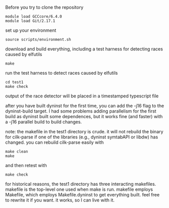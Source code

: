 Before you try to clone the repository

	module load GCCcore/6.4.0
	module load Git/2.17.1

set up your environment

	source scripts/environment.sh

download and build everything, including a test harness for detecting
races caused by elfutils

	make 

run the test harness to detect races caused by elfutils

	cd test1
	make check

output of the race detector will be placed in a timestamped typescript file 

after you have built dyninst for the first time, you can add the -j16 flag 
to the dyninst-build target. I had some problems adding parallelism for the first build as dyninst built some dependences, but it works fine (and faster) with a -j16 parallel build to build changes.

note: the makefile in the test1 directory is crude. it will not rebuild 
the binary for cilk-parse if one of the libraries (e.g., dyninst symtabAPI or
libdw) has changed. you can rebuild cilk-parse easily with

	make clean
	make

and then retest with

	make check 
	 
for historical reasons, the test1 directory has three interacting
makefiles.  makefile is the top-level one used when make is run. makefile
employs Makefile, which employs Makefile.dyninst to get everything
built. feel free to rewrite it if you want. it works, so I can live
with it.
